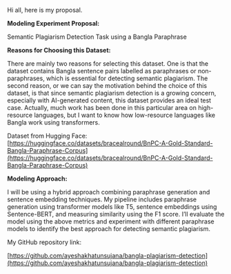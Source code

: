 Hi all, here is my proposal.

**Modeling Experiment Proposal:** 

Semantic Plagiarism Detection Task using a Bangla Paraphrase

**Reasons for Choosing this Dataset:** 

There are mainly two reasons for selecting this dataset. One is that the dataset contains Bangla sentence pairs labelled as paraphrases or non-paraphrases, which is essential for detecting semantic plagiarism. The second reason, or we can say the motivation behind the choice of this dataset, is that since semantic plagiarism detection is a growing concern, especially with AI-generated content, this dataset provides an ideal test case. Actually, much work has been done in this particular area on high-resource languages, but I want to know how low-resource languages like Bangla work using transformers. 

Dataset from Hugging Face: [https://huggingface.co/datasets/bracealround/BnPC-A-Gold-Standard-Bangla-Paraphrase-Corpus](https://huggingface.co/datasets/bracealround/BnPC-A-Gold-Standard-Bangla-Paraphrase-Corpus) 

**Modeling Approach:** 

 I will be using a hybrid approach combining paraphrase generation and sentence embedding techniques. My pipeline includes paraphrase generation using transformer models like T5, sentence embeddings using Sentence-BERT, and measuring similarity using the F1 score. I’ll evaluate the model using the above metrics and experiment with different paraphrase models to identify the best approach for detecting semantic plagiarism.

My GitHub repository link: 

[https://github.com/ayeshakhatunsujana/bangla-plagiarism-detection](https://github.com/ayeshakhatunsujana/bangla-plagiarism-detection) 

